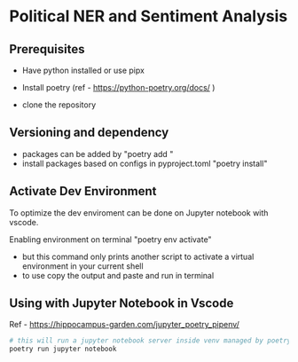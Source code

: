 # Political NER and Sentiment Analysis

## Prerequisites

- Have python installed or use pipx
- Install poetry (ref - https://python-poetry.org/docs/ )

- clone the repository 

## Versioning and dependency 

- packages can be added by "poetry add <package>"
- install packages based on configs in pyproject.toml "poetry install"

## Activate Dev Environment

To optimize the dev enviroment can be done on Jupyter notebook with vscode. 

Enabling environment on terminal "poetry env activate"
- but this command only prints another script to activate a virtual environment in your current shell
- to use copy the output and paste and run in terminal

## Using with Jupyter Notebook in Vscode

Ref - https://hippocampus-garden.com/jupyter_poetry_pipenv/

```bash
# this will run a jupyter notebook server inside venv managed by poetry
poetry run jupyter notebook
```
